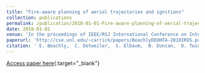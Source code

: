 ```yaml
---
title: "Fire-aware planning of aerial trajectories and ignitions"
collection: publications
permalink: /publication/2018-01-01-Fire-aware-planning-of-aerial-trajectories-and-ignitions
date: 2018-01-01
venue: 'In the proceedings of IEEE/RSJ International Conference on Intelligent Robots and Systems (IROS)'
paperurl: 'http://cse.unl.edu/~carrick/papers/BeachlyDEDHTA-2018IROS.pdf'
citation: ' E. Beachly,  C. Detweiler,  S. Elbaum,  B. Duncan,  D. Twidwell, &quot;Fire-aware planning of aerial trajectories and ignitions.&quot; In the proceedings of IEEE/RSJ International Conference on Intelligent Robots and Systems (IROS), 2018.'
---
```

[Access paper here](http://cse.unl.edu/~carrick/papers/BeachlyDEDHTA-2018IROS.pdf){:target="_blank"}
